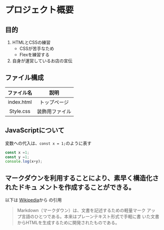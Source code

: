# プロジェクト概要
## 目的
1. HTMLとCSSの練習  
    - CSSが苦手なため
    - Flexを練習する
1. 自身が運営しているお店の宣伝


## ファイル構成
| ファイル名 | 説明 |
|:---:         |:---:   |
|index.html|トップページ|
|Style.css|装飾用ファイル|

## JavaScriptについて
変数への代入は、`const x = 1;`のように表す
```javascript
const x =1;
const y =1;
console.log(x+y);
```
マークダウンを利用することにより、**素早く**構造化されたドキュ
メントを作成することができる。
---
以下は
[Wikipedia](https://ja.wikipedia.org/wiki/Markdown
)から
の引用
> Markdown（マークダウン）は、文書を記述するための軽量マーク
アップ言語のひとつである。本来はプレーンテキスト形式で手軽に書
いた文書からHTMLを生成するために開発されたものである。